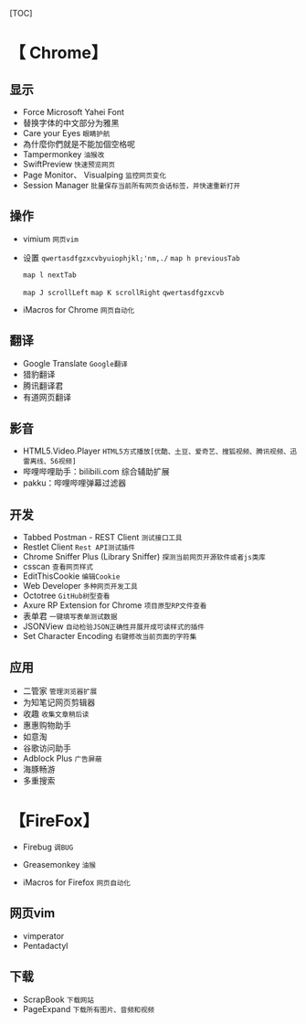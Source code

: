 [TOC]

# 【 Chrome】
## 显示
- Force Microsoft Yahei Font
- 替换字体的中文部分为雅黑 
- Care your Eyes `眼睛护航`
- 為什麼你們就是不能加個空格呢
- Tampermonkey `油猴改`
- SwiftPreview `快速预览网页 `
- Page Monitor、 Visualping  `监控网页变化`
- Session Manager `批量保存当前所有网页会话标签，并快速重新打开`
## 操作

-  vimium `网页vim`
  - 设置
      ` qwertasdfgzxcvbyuiophjkl;'nm,./ `
      `map h previousTab`

      `map l nextTab`

      `map J scrollLeft`
      `map K scrollRight`
        ` qwertasdfgzxcvb `

- iMacros for Chrome `网页自动化`
## 翻译
-   Google Translate `Google翻译`
-   猎豹翻译
-   腾讯翻译君
-   有道网页翻译
## 影音
- HTML5.Video.Player `HTML5方式播放[优酷、土豆、爱奇艺、搜狐视频、腾讯视频、迅雷离线、56视频]`
- 哔哩哔哩助手：bilibili.com 综合辅助扩展
- pakku：哔哩哔哩弹幕过滤器 

## 开发
- Tabbed Postman - REST Client `测试接口工具`
- Restlet Client `Rest API测试插件`
- Chrome Sniffer Plus (Library Sniffer) `探测当前网页开源软件或者js类库`
- csscan `查看网页样式`
- EditThisCookie `编辑Cookie`
- Web Developer `多种网页开发工具`
- Octotree `GitHub树型查看`
- Axure RP Extension for Chrome `项目原型RP文件查看`
- 表单君 `一键填写表单测试数据`
- JSONView `自动检验JSON正确性并展开成可读样式的插件`
- Set Character Encoding `右键修改当前页面的字符集`

## 应用
- 二管家 `管理浏览器扩展`
- 为知笔记网页剪辑器
- 收趣 `收集文章稍后读`
- 惠惠购物助手
- 如意淘
- 谷歌访问助手
- Adblock Plus `广告屏蔽`
- 海豚畅游
- 多重搜索


# 【FireFox】
+ Firebug `调BUG`

+ Greasemonkey `油猴`
+ iMacros for Firefox `网页自动化`

## 网页vim
+ vimperator
+ Pentadactyl
## 下载

+ ScrapBook `下载网站`
+ PageExpand `下载所有图片、音频和视频`

